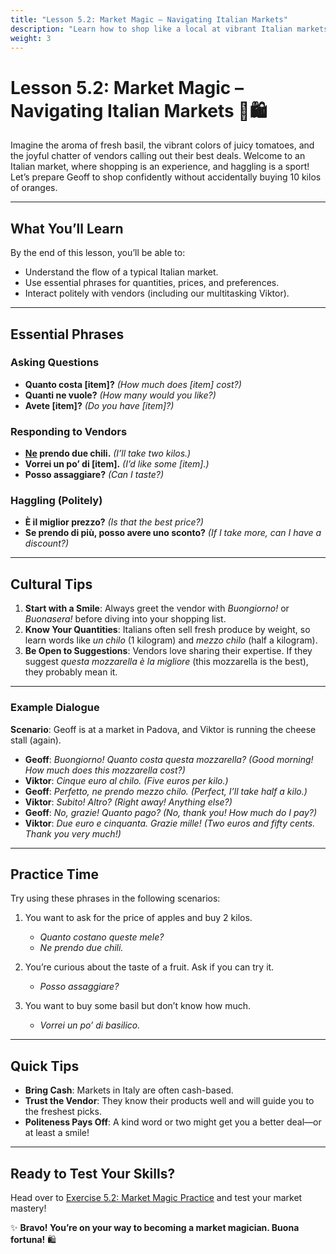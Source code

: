 ```yaml
---
title: "Lesson 5.2: Market Magic – Navigating Italian Markets"
description: "Learn how to shop like a local at vibrant Italian markets with essential phrases and cultural tips."
weight: 3
---
```


# Lesson 5.2: Market Magic – Navigating Italian Markets 🥕🛍️  

Imagine the aroma of fresh basil, the vibrant colors of juicy tomatoes, and the joyful chatter of vendors calling out their best deals. Welcome to an Italian market, where shopping is an experience, and haggling is a sport! Let’s prepare Geoff to shop confidently without accidentally buying 10 kilos of oranges.

---

## What You’ll Learn  

By the end of this lesson, you’ll be able to:  
- Understand the flow of a typical Italian market.  
- Use essential phrases for quantities, prices, and preferences.  
- Interact politely with vendors (including our multitasking Viktor).  

---

## Essential Phrases  

### Asking Questions  

- **Quanto costa [item]?** *(How much does [item] cost?)*  
- **Quanti ne vuole?** *(How many would you like?)*  
- **Avete [item]?** *(Do you have [item]?)*  

### Responding to Vendors  

- **[Ne](../../../../resources/ne) prendo due chili.** *(I’ll take two kilos.)*  
- **Vorrei un po’ di [item].** *(I’d like some [item].)*  
- **Posso assaggiare?** *(Can I taste?)*  

### Haggling (Politely)  

- **È il miglior prezzo?** *(Is that the best price?)*  
- **Se prendo di più, posso avere uno sconto?** *(If I take more, can I have a discount?)*  

---

## Cultural Tips  

1. **Start with a Smile**: Always greet the vendor with *Buongiorno!* or *Buonasera!* before diving into your shopping list.  
2. **Know Your Quantities**: Italians often sell fresh produce by weight, so learn words like *un chilo* (1 kilogram) and *mezzo chilo* (half a kilogram).  
3. **Be Open to Suggestions**: Vendors love sharing their expertise. If they suggest *questa mozzarella è la migliore* (this mozzarella is the best), they probably mean it.  

---

### Example Dialogue  

**Scenario**: Geoff is at a market in Padova, and Viktor is running the cheese stall (again).  

- **Geoff**: *Buongiorno! Quanto costa questa mozzarella?* *(Good morning! How much does this mozzarella cost?)*  
- **Viktor**: *Cinque euro al chilo.* *(Five euros per kilo.)*  
- **Geoff**: *Perfetto, ne prendo mezzo chilo.* *(Perfect, I’ll take half a kilo.)*  
- **Viktor**: *Subito! Altro?* *(Right away! Anything else?)*  
- **Geoff**: *No, grazie! Quanto pago?* *(No, thank you! How much do I pay?)*  
- **Viktor**: *Due euro e cinquanta. Grazie mille!* *(Two euros and fifty cents. Thank you very much!)*  

---

## Practice Time  

Try using these phrases in the following scenarios:  

1. You want to ask for the price of apples and buy 2 kilos.  
   - *Quanto costano queste mele?*  
   - *Ne prendo due chili.*  

2. You’re curious about the taste of a fruit. Ask if you can try it.  
   - *Posso assaggiare?*  

3. You want to buy some basil but don’t know how much.  
   - *Vorrei un po’ di basilico.*  

---

## Quick Tips  

- **Bring Cash**: Markets in Italy are often cash-based.  
- **Trust the Vendor**: They know their products well and will guide you to the freshest picks.  
- **Politeness Pays Off**: A kind word or two might get you a better deal—or at least a smile!  

---

## Ready to Test Your Skills?  

Head over to [Exercise 5.2: Market Magic Practice](../exercise5-2/) and test your market mastery!  

✨ **Bravo! You’re on your way to becoming a market magician. Buona fortuna!** 🛍️  
